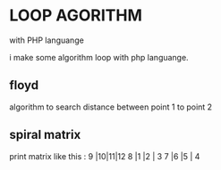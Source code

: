 # LOOP AGORITHM
with PHP languange

i make some algorithm loop with php languange.

## floyd
algorithm to search distance between point 1 to point 2

## spiral matrix
print matrix like this :
9 |10|11|12
8 |1 |2 | 3
7 |6 |5 | 4

